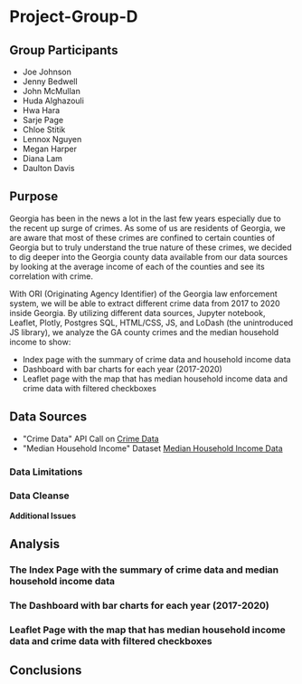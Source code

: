 # Project-Group-D
## Group Participants
* Joe Johnson
* Jenny Bedwell
* John McMullan
* Huda Alghazouli
* Hwa Hara
* Sarje Page
* Chloe Stitik
* Lennox Nguyen
* Megan Harper
* Diana Lam
* Daulton Davis

## Purpose
Georgia has been in the news a lot in the last few years especially due to the recent up surge of crimes. As some of us are residents of Georgia, we are aware that most of these crimes are confined to certain counties of Georgia but to truly understand the true nature of these crimes, we decided to dig deeper into the Georgia county data available from our data sources by looking at the average income of each of the counties and see its correlation with crime.

With ORI (Originating Agency Identifier) of the Georgia law enforcement system, we will be able to extract different crime data from 2017 to 2020 inside Georgia. By utilizing different data sources, Jupyter notebook, Leaflet, Plotly, Postgres SQL, HTML/CSS, JS, and LoDash (the unintroduced JS library), we analyze the GA county crimes and the median household income to show:

* Index page with the summary of crime data and household income data
* Dashboard with bar charts for each year (2017-2020)
* Leaflet page with the map that has median household income data and crime data with filtered checkboxes

## Data Sources
* "Crime Data" API Call on <a href = "https://crime-data-explorer.fr.cloud.gov/pages/explorer/crime/crime-trend">Crime Data</a>
* "Median Household Income" Dataset <a href = "https://fred.stlouisfed.org/release/tables?rid=175&eid=266512">Median Household Income Data</a>

### Data Limitations

### Data Cleanse

<b>Additional Issues<b>

## Analysis
### The Index Page with the summary of crime data and median household income data

### The Dashboard with bar charts for each year (2017-2020)

### Leaflet Page with the map that has median household income data and crime data with filtered checkboxes

## Conclusions
